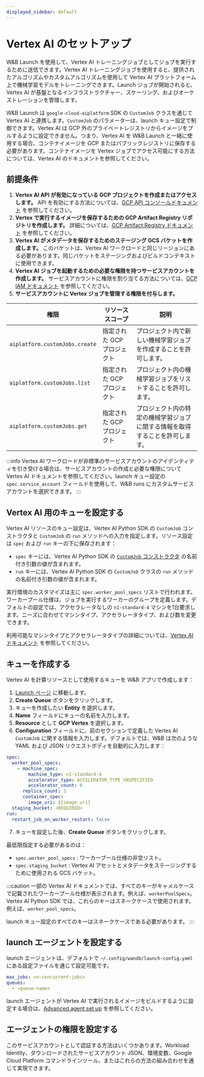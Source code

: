 ```yaml
---
displayed_sidebar: default
---
```


# Vertex AI のセットアップ

W&B Launch を使用して、Vertex AI トレーニングジョブとしてジョブを実行するために送信できます。Vertex AI トレーニングジョブを使用すると、提供されたアルゴリズムやカスタムアルゴリズムを使用して Vertex AI プラットフォーム上で機械学習モデルをトレーニングできます。Launch ジョブが開始されると、Vertex AI が基盤となるインフラストラクチャー、スケーリング、およびオーケストレーションを管理します。

W&B Launch は `google-cloud-aiplatform` SDK の `CustomJob` クラスを通じて Vertex AI と連携します。`CustomJob` のパラメーターは、launch キュー設定で制御できます。Vertex AI は GCP 外のプライベートレジストリからイメージをプルするように設定できません。つまり、Vertex AI を W&B Launch と一緒に使用する場合、コンテナイメージを GCP またはパブリックレジストリに保存する必要があります。コンテナイメージを Vertex ジョブでアクセス可能にする方法については、Vertex AI のドキュメントを参照してください。

## 前提条件

1. **Vertex AI API が有効になっている GCP プロジェクトを作成またはアクセスします。** API を有効にする方法については、[GCP API コンソールドキュメント](https://support.google.com/googleapi/answer/6158841?hl=en) を参照してください。
2. **Vertex で実行するイメージを保存するための GCP Artifact Registry リポジトリを作成します。** 詳細については、[GCP Artifact Registry ドキュメント](https://cloud.google.com/artifact-registry/docs/overview) を参照してください。
3. **Vertex AI がメタデータを保存するためのステージング GCS バケットを作成します。** このバケットは、Vertex AI ワークロードと同じリージョンにある必要があります。同じバケットをステージングおよびビルドコンテキストに使用できます。
4. **Vertex AI ジョブを起動するための必要な権限を持つサービスアカウントを作成します。** サービスアカウントに権限を割り当てる方法については、[GCP IAM ドキュメント](https://cloud.google.com/iam/docs/creating-managing-service-accounts) を参照してください。
5. **サービスアカウントに Vertex ジョブを管理する権限を付与します。**

| 権限                           | リソーススコープ       | 説明                                                                                     |
| ------------------------------ | --------------------- | ---------------------------------------------------------------------------------------- |
| `aiplatform.customJobs.create` | 指定された GCP プロジェクト | プロジェクト内で新しい機械学習ジョブを作成することを許可します。                         |
| `aiplatform.customJobs.list`   | 指定された GCP プロジェクト | プロジェクト内の機械学習ジョブをリストすることを許可します。                              |
| `aiplatform.customJobs.get`    | 指定された GCP プロジェクト | プロジェクト内の特定の機械学習ジョブに関する情報を取得することを許可します。              |

:::info
Vertex AI ワークロードが非標準のサービスアカウントのアイデンティティを引き受ける場合は、サービスアカウントの作成と必要な権限について Vertex AI ドキュメントを参照してください。launch キュー設定の `spec.service_account` フィールドを使用して、W&B runs にカスタムサービスアカウントを選択できます。
:::

## Vertex AI 用のキューを設定する

Vertex AI リソースのキュー設定は、Vertex AI Python SDK の `CustomJob` コンストラクタと `CustomJob` の `run` メソッドへの入力を指定します。リソース設定は `spec` および `run` キーの下に保存されます：

- `spec` キーには、Vertex AI Python SDK の [`CustomJob` コンストラクタ](https://cloud.google.com/ai-platform/training/docs/reference/rest/v1beta1/projects.locations.customJobs#CustomJob.FIELDS.spec) の名前付き引数の値が含まれます。
- `run` キーには、Vertex AI Python SDK の `CustomJob` クラスの `run` メソッドの名前付き引数の値が含まれます。

実行環境のカスタマイズは主に `spec.worker_pool_specs` リストで行われます。ワーカープール仕様は、ジョブを実行するワーカーのグループを定義します。デフォルトの設定では、アクセラレータなしの `n1-standard-4` マシンを1台要求します。ニーズに合わせてマシンタイプ、アクセラレータタイプ、および数を変更できます。

利用可能なマシンタイプとアクセラレータタイプの詳細については、[Vertex AI ドキュメント](https://cloud.google.com/vertex-ai/docs/reference/rest/v1/MachineSpec) を参照してください。

## キューを作成する

Vertex AI を計算リソースとして使用するキューを W&B アプリで作成します：

1. [Launch ページ](https://wandb.ai/launch) に移動します。
2. **Create Queue** ボタンをクリックします。
3. キューを作成したい **Entity** を選択します。
4. **Name** フィールドにキューの名前を入力します。
5. **Resource** として **GCP Vertex** を選択します。
6. **Configuration** フィールドに、前のセクションで定義した Vertex AI `CustomJob` に関する情報を入力します。デフォルトでは、W&B は次のような YAML および JSON リクエストボディを自動的に入力します：

```yaml
spec:
  worker_pool_specs:
    - machine_spec:
        machine_type: n1-standard-4
        accelerator_type: ACCELERATOR_TYPE_UNSPECIFIED
        accelerator_count: 0
      replica_count: 1
      container_spec:
        image_uri: ${image_uri}
  staging_bucket: <REQUIRED>
run:
  restart_job_on_worker_restart: false
```

7. キューを設定した後、**Create Queue** ボタンをクリックします。

最低限指定する必要があるのは：

- `spec.worker_pool_specs` : ワーカープール仕様の非空リスト。
- `spec.staging_bucket` : Vertex AI アセットとメタデータをステージングするために使用される GCS バケット。

:::caution
一部の Vertex AI ドキュメントでは、すべてのキーがキャメルケースで記載されたワーカープール仕様が表示されます。例えば、`workerPoolSpecs`。Vertex AI Python SDK では、これらのキーはスネークケースで使用されます。例えば、`worker_pool_specs`。

launch キュー設定のすべてのキーはスネークケースである必要があります。
:::

## launch エージェントを設定する

launch エージェントは、デフォルトで `~/.config/wandb/launch-config.yaml` にある設定ファイルを通じて設定可能です。

```yaml
max_jobs: <n-concurrent-jobs>
queues:
  - <queue-name>
```

launch エージェントが Vertex AI で実行されるイメージをビルドするように設定する場合は、[Advanced agent set up](./setup-agent-advanced.md) を参照してください。

## エージェントの権限を設定する

このサービスアカウントとして認証する方法はいくつかあります。Workload Identity、ダウンロードされたサービスアカウント JSON、環境変数、Google Cloud Platform コマンドラインツール、またはこれらの方法の組み合わせを通じて実現できます。